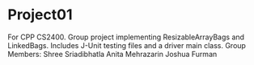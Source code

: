 # Project01
For CPP CS2400. Group project implementing ResizableArrayBags and LinkedBags. Includes J-Unit testing files and a driver main class.
Group Members:
Shree Sriadibhatla
Anita Mehrazarin
Joshua Furman
